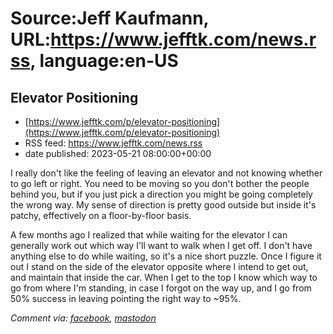 # Source:Jeff Kaufmann, URL:https://www.jefftk.com/news.rss, language:en-US

## Elevator Positioning
 - [https://www.jefftk.com/p/elevator-positioning](https://www.jefftk.com/p/elevator-positioning)
 - RSS feed: https://www.jefftk.com/news.rss
 - date published: 2023-05-21 08:00:00+00:00

<p><span>

I really don't like the feeling of leaving an elevator and not knowing
whether to go left or right.  You need to be moving so you don't
bother the people behind you, but if you just pick a direction you
might be going completely the wrong way.  My sense of direction is
pretty good outside but inside it's patchy, effectively on a
floor-by-floor basis.

</span>

<p>

A few months ago I realized that while waiting for the elevator I can
generally work out which way I'll want to walk when I get off.  I
don't have anything else to do while waiting, so it's a nice short
puzzle.  Once I figure it out I stand on the side of the elevator
opposite where I intend to get out, and maintain that inside the car.
When I get to the top I know which way to go from where I'm standing,
in case I forgot on the way up, and I go from 50% success in leaving
pointing the right way to ~95%.

  </p>

<p><i>Comment via: <a href="https://www.facebook.com/jefftk/posts/pfbid0LEqxvdXLgAi7AQVasSamS7GGX6ZfQcZDM4EKLAnL6eyLkJgAaVPHxPLA5NfKyGDZl">facebook</a>, <a href="https://mastodon.mit.edu/@jefftk/110406419955711836">mastodon</a></i></p>

